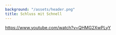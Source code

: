 ```yaml
---
background: "/assets/header.png"
title: Schluss mit Schnell
---
```

<https://www.youtube.com/watch?v=QHMG2XwPLyY>